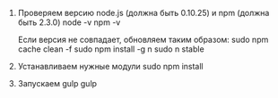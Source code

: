  1. Проверяем версию node.js (должна быть 0.10.25) и npm (должна быть 2.3.0)
 node -v
 npm -v
 
 	Если версия не совпадает, обновляем таким образом:
 sudo npm cache clean -f
 sudo npm install -g n
 sudo n stable

 2. Устанавливаем нужные модули
 sudo npm install

 4. Запускаем gulp
 gulp